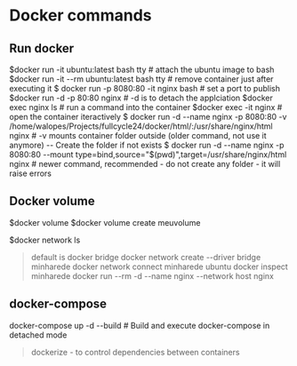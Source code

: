 
# Docker commands

## Run docker

$docker run -it ubuntu:latest bash tty # attach the ubuntu image to bash
$docker run -it --rm ubuntu:latest bash tty # remove container just after executing it
$ docker run -p 8080:80 -it nginx bash # set a port to publish
$docker run -d -p 80:80 nginx # -d is to detach the applciation
$docker exec nginx ls # run a command into the container
$docker exec -it nginx # open the container iteractively
$ docker run -d --name nginx -p 8080:80 -v /home/walopes/Projects/fullcycle24/docker/html/:/usr/share/nginx/html  nginx
	# -v mounts container folder outside (older command, not use it anymore) -- Create the folder if not exists
$ docker run -d --name nginx -p 8080:80 --mount type=bind,source="$(pwd)",target=/usr/share/nginx/html nginx
	# newer command, recommended - do not create any folder - it will raise errors

## Docker volume

$docker volume
$docker volume create meuvolume

$docker network ls
> default is docker bridge
docker network create --driver bridge minharede
docker network connect minharede ubuntu
docker inspect minharede
docker run --rm -d --name nginx --network host nginx

## docker-compose

docker-compose up -d --build # Build and execute docker-compose in detached mode
> dockerize - to control dependencies between containers
